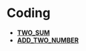 # Coding
* [**TWO_SUM**](https://github.com/imgauravsin/Coding/tree/master/LEETCODE/TwoSum)
* [**ADD_TWO_NUMBER**](https://github.com/imgauravsin/Coding/tree/master/LEETCODE)